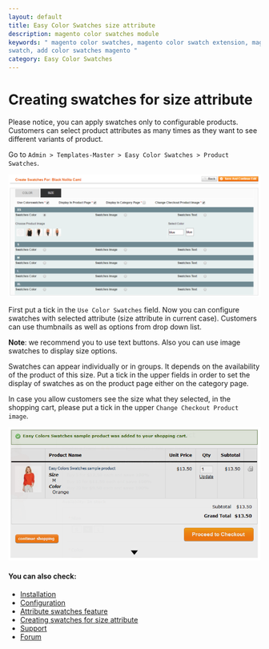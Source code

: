 ```yaml
---
layout: default
title: Easy Color Swatches size attribute
description: magento color swatches module
keywords: " magento color swatches, magento color swatch extension, magento color
swatch, add color swatches magento "
category: Easy Color Swatches
---
```


# Creating swatches for **size** attribute

Please notice, you can apply swatches only to configurable products. Customers can select product attributes as many times as they want to see different variants of product.

Go to `Admin > Templates-Master > Easy Color Swatches > Product Swatches`. 

![Color swatches](/images/m1/extensions/swatches/size-attribute-admin.png)

First put a tick in the `Use Color Swatches` field. Now you can configure swatches with selected attribute (size attribute in current case). Customers can use thumbnails as well as options from drop down list.

**Note**: we recommend you to use text buttons. Also you can use image swatches to display size options.

Swatches can appear individually or in groups. It depends on the availability of the product of this size. Put a tick in the upper fields in order to set the display of swatches as on the product page either on the category page.

In case you allow customers see the size what they selected, in the shopping cart, please put a tick in the upper `Change Checkout Product image`.

![Color swatches](/images/m1/extensions/swatches/image-shopping-cart.png)

#### You can also check:

*   [Installation](../installation/)
*   [Configuration](../configuration/)
*   [Attribute swatches feature](../attribute-swatches-feature/)
*   [Creating swatches for size attribute](../creating-swatches-for-size-attribute/)
*   [Support](https://swissuplabs.com/contacts/)
*   [Forum](https://swissuplabs.com/magento-forum/)